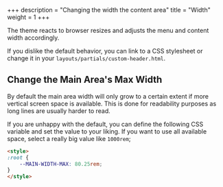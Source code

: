 +++
description = "Changing the width the content area"
title = "Width"
weight = 1
+++

The theme reacts to browser resizes and adjusts the menu and content width accordingly.

If you dislike the default behavior, you can link to a CSS stylesheet or change it in your `layouts/partials/custom-header.html`.

## Change the Main Area's Max Width

By default the main area width will only grow to a certain extent if more vertical screen space is available. This is done for readability purposes as long lines are usually harder to read.

If you are unhappy with the default, you can define the following CSS variable and set the value to your liking. If you want to use all available space, select a really big value like `1000rem`;

````html {title="layouts/partials/custom-header.html"}
<style>
:root {
    --MAIN-WIDTH-MAX: 80.25rem;
}
</style>
````
